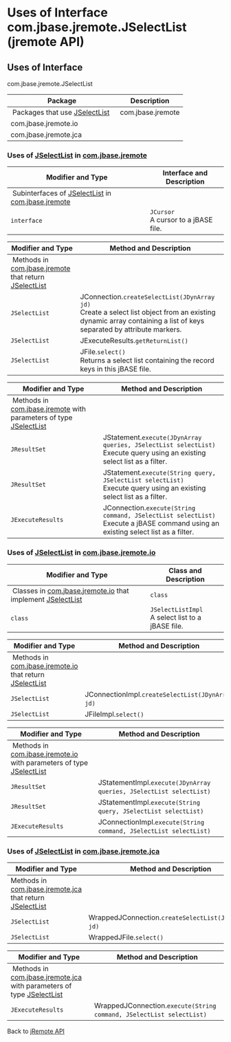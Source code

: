 # Uses of Interface com.jbase.jremote.JSelectList (jremote API)

<PageHeader />

## Uses of Interface

com.jbase.jremote.JSelectList

| Package | Description |
| --- | --- |
| Packages that use [JSelectList](./../../jselectlist-(jremote-api) "interface in com.jbase.jremote")  | com.jbase.jremote |   |
| com.jbase.jremote.io |   |
| com.jbase.jremote.jca |   |

### Uses of [JSelectList](./../../jselectlist-(jremote-api) "interface in com.jbase.jremote") in [com.jbase.jremote](./../../../../jremote-api)

| Modifier and Type | Interface and Description |
| --- | --- |
 Subinterfaces of [JSelectList](./../../jselectlist-(jremote-api) "interface in com.jbase.jremote") in [com.jbase.jremote](./../../../../jremote-api)  |  
|`interface` | `JCursor`<br>A cursor to a jBASE file. |

| Modifier and Type | Method and Description |
| --- | --- |
| Methods in [com.jbase.jremote](./../../../../jremote-api) that return [JSelectList](./../../jselectlist-(jremote-api) "interface in com.jbase.jremote")  |  
|`JSelectList` | JConnection.`createSelectList(JDynArray jd)`<br>Create a select list object from an existing dynamic array containing a list of keys separated by attribute markers. |
| `JSelectList` | JExecuteResults.`getReturnList()`  |
| `JSelectList` | JFile.`select()`<br>Returns a select list containing the record keys in this jBASE file. |

| Modifier and Type | Method and Description |
| --- | --- |
| Methods in [com.jbase.jremote](./../../../../jremote-api) with parameters of type [JSelectList](./../../jselectlist-(jremote-api) "interface in com.jbase.jremote")  |
| `JResultSet` | JStatement.`execute(JDynArray queries, JSelectList selectList)`<br>Execute query using an existing select list as a filter. |
| `JResultSet` | JStatement.`execute(String query, JSelectList selectList)`<br>Execute query using an existing select list as a filter. |
| `JExecuteResults` | JConnection.`execute(String command, JSelectList selectList)`<br>Execute a jBASE command using an existing select list as a filter. |

### Uses of [JSelectList](./../../jselectlist-(jremote-api) "interface in com.jbase.jremote") in [com.jbase.jremote.io](./../../io/com.jbase.jremote.io-(jremote---api))

| Modifier and Type | Class and Description |
| --- | --- |
| Classes in [com.jbase.jremote.io](./../../io/com.jbase.jremote.io-(jremote---api)) that implement [JSelectList](./../../jselectlist-(jremote-api) "interface in com.jbase.jremote")| `class` | `JCursorImpl`<br>A cursor to a jBASE file. |
| `class` | `JSelectListImpl`<br>A select list to a jBASE file. |

| Modifier and Type | Method and Description |
| --- | --- |
| Methods in [com.jbase.jremote.io](./../../io/com.jbase.jremote.io-(jremote---api)) that return [JSelectList](./../../jselectlist-(jremote-api) "interface in com.jbase.jremote")  |  
|`JSelectList` | JConnectionImpl.`createSelectList(JDynArray jd)`  |
| `JSelectList` | JFileImpl.`select()`  |

| Modifier and Type | Method and Description |
| --- | --- |
| Methods in [com.jbase.jremote.io](./../../io/com.jbase.jremote.io-(jremote---api)) with parameters of type [JSelectList](./../../jselectlist-(jremote-api) "interface in com.jbase.jremote")  |
| `JResultSet` | JStatementImpl.`execute(JDynArray queries, JSelectList selectList)`  |
| `JResultSet` | JStatementImpl.`execute(String query, JSelectList selectList)`  |
| `JExecuteResults` | JConnectionImpl.`execute(String command, JSelectList selectList)`  |

### Uses of [JSelectList](./../../jselectlist-(jremote-api) "interface in com.jbase.jremote") in [com.jbase.jremote.jca](./../../jca/com.jbase.jremote.jca-(jremote---api))

| Modifier and Type | Method and Description |
| --- | --- |
| Methods in [com.jbase.jremote.jca](./../../jca/com.jbase.jremote.jca-(jremote---api)) that return [JSelectList](./../../jselectlist-(jremote-api) "interface in com.jbase.jremote")|
| `JSelectList` | WrappedJConnection.`createSelectList(JDynArray jd)`  |
| `JSelectList` | WrappedJFile.`select()`  |

| Modifier and Type | Method and Description |
| --- | --- |
| Methods in [com.jbase.jremote.jca](./../../jca/com.jbase.jremote.jca-(jremote---api)) with parameters of type [JSelectList](./../../jselectlist-(jremote-api) "interface in com.jbase.jremote")  |
|`JExecuteResults` | WrappedJConnection.`execute(String command, JSelectList selectList)`  |

Back to [jRemote API](./../../README.md)

<PageFooter />

